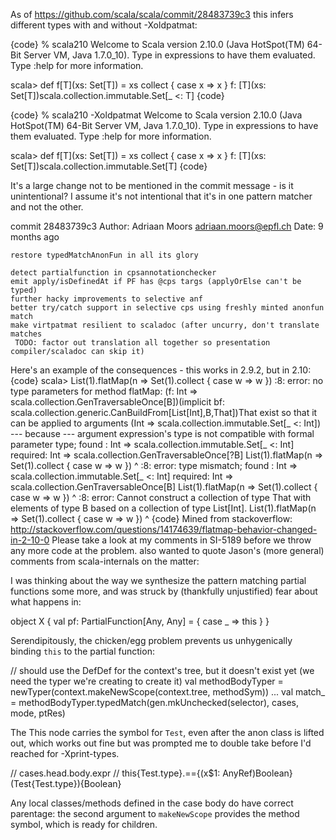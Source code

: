 As of https://github.com/scala/scala/commit/28483739c3 this infers different types with and without -Xoldpatmat:

{code}
% scala210
Welcome to Scala version 2.10.0 (Java HotSpot(TM) 64-Bit Server VM, Java 1.7.0_10).
Type in expressions to have them evaluated.
Type :help for more information.

scala> def f[T](xs: Set[T]) = xs collect { case x => x }
f: [T](xs: Set[T])scala.collection.immutable.Set[_ <: T]
{code}

{code}
% scala210 -Xoldpatmat
Welcome to Scala version 2.10.0 (Java HotSpot(TM) 64-Bit Server VM, Java 1.7.0_10).
Type in expressions to have them evaluated.
Type :help for more information.

scala> def f[T](xs: Set[T]) = xs collect { case x => x }
f: [T](xs: Set[T])scala.collection.immutable.Set[T]
{code}

It's a large change not to be mentioned in the commit message - is it unintentional? I assume it's not intentional that it's in one pattern matcher and not the other.

commit 28483739c3
Author: Adriaan Moors <adriaan.moors@epfl.ch>
Date:   9 months ago

    restore typedMatchAnonFun in all its glory
    
    detect partialfunction in cpsannotationchecker
    emit apply/isDefinedAt if PF has @cps targs (applyOrElse can't be typed)
    further hacky improvements to selective anf
    better try/catch support in selective cps using freshly minted anonfun match
    make virtpatmat resilient to scaladoc (after uncurry, don't translate matches
     TODO: factor out translation all together so presentation compiler/scaladoc can skip it)
Here's an example of the consequences - this works in 2.9.2, but in 2.10:
{code}
scala> List(1).flatMap(n => Set(1).collect { case w => w })
<console>:8: error: no type parameters for method flatMap: (f: Int => scala.collection.GenTraversableOnce[B])(implicit bf: scala.collection.generic.CanBuildFrom[List[Int],B,That])That exist so that it can be applied to arguments (Int => scala.collection.immutable.Set[_ <: Int])
 --- because ---
argument expression's type is not compatible with formal parameter type;
 found   : Int => scala.collection.immutable.Set[_ <: Int]
 required: Int => scala.collection.GenTraversableOnce[?B]
              List(1).flatMap(n => Set(1).collect { case w => w })
                      ^
<console>:8: error: type mismatch;
 found   : Int => scala.collection.immutable.Set[_ <: Int]
 required: Int => scala.collection.GenTraversableOnce[B]
              List(1).flatMap(n => Set(1).collect { case w => w })
                                ^
<console>:8: error: Cannot construct a collection of type That with elements of type B based on a collection of type List[Int].
              List(1).flatMap(n => Set(1).collect { case w => w })
                             ^
{code}
Mined from stackoverflow: http://stackoverflow.com/questions/14174639/flatmap-behavior-changed-in-2-10-0
Please take a look at my comments in SI-5189 before we throw any more code at the problem.
also wanted to quote Jason's (more general) comments from scala-internals on the matter:

I was thinking about the way we synthesize the pattern matching partial functions some more, and was struck by (thankfully unjustified) fear about what happens in:

  object X { val pf: PartialFunction[Any, Any] = { case _ => this } }

Serendipitously, the chicken/egg problem prevents us unhygenically binding `this` to the partial function:

  // should use the DefDef for the context's tree, but it doesn't exist yet (we need the typer we're creating to create it)
  val methodBodyTyper = newTyper(context.makeNewScope(context.tree, methodSym))
  ...
  val match_ = methodBodyTyper.typedMatch(gen.mkUnchecked(selector), cases, mode, ptRes)

The This node carries the symbol for `Test`, even after the anon class is lifted out, which works out fine but was prompted me to double take before I'd reached for -Xprint-types.

  // cases.head.body.expr
  // this{Test.type}.=={(x$1: AnyRef)Boolean}(Test{Test.type}){Boolean}

Any local classes/methods defined in the case body do have correct parentage: the second argument to `makeNewScope` provides the method symbol, which is ready for children.
